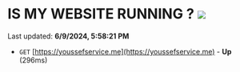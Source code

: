# IS MY WEBSITE RUNNING ? [![](https://img.shields.io/static/v1?label=Sponsor&message=%E2%9D%A4&logo=GitHub&color=%23fe8e86)](https://github.com/sponsors/Youssef-Lehmam)

Last updated: **6/9/2024, 5:58:21 PM**

- `GET` [https://youssefservice.me](https://youssefservice.me) - **Up** (296ms)
